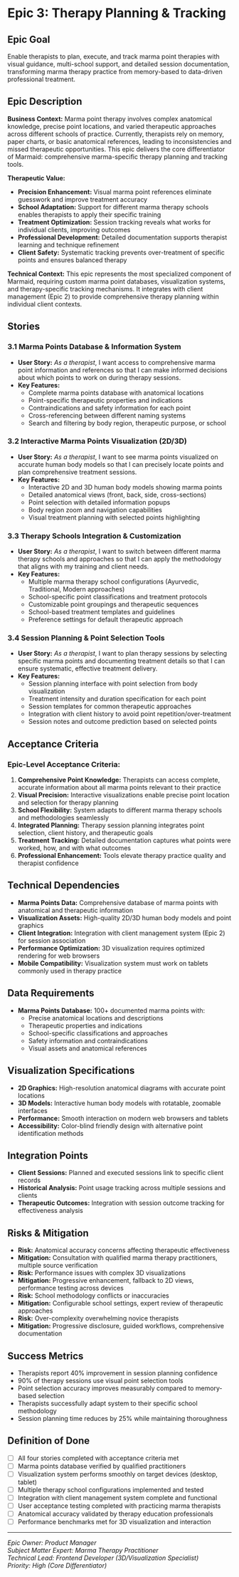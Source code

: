 # Epic 3: Therapy Planning & Tracking

## Epic Goal

Enable therapists to plan, execute, and track marma point therapies with visual guidance, multi-school support, and detailed session documentation, transforming marma therapy practice from memory-based to data-driven professional treatment.

## Epic Description

**Business Context:**
Marma point therapy involves complex anatomical knowledge, precise point locations, and varied therapeutic approaches across different schools of practice. Currently, therapists rely on memory, paper charts, or basic anatomical references, leading to inconsistencies and missed therapeutic opportunities. This epic delivers the core differentiator of Marmaid: comprehensive marma-specific therapy planning and tracking tools.

**Therapeutic Value:**

- **Precision Enhancement:** Visual marma point references eliminate guesswork and improve treatment accuracy
- **School Adaptation:** Support for different marma therapy schools enables therapists to apply their specific training
- **Treatment Optimization:** Session tracking reveals what works for individual clients, improving outcomes
- **Professional Development:** Detailed documentation supports therapist learning and technique refinement
- **Client Safety:** Systematic tracking prevents over-treatment of specific points and ensures balanced therapy

**Technical Context:**
This epic represents the most specialized component of Marmaid, requiring custom marma point databases, visualization systems, and therapy-specific tracking mechanisms. It integrates with client management (Epic 2) to provide comprehensive therapy planning within individual client contexts.

## Stories

### 3.1 Marma Points Database & Information System

- **User Story:** _As a therapist_, I want access to comprehensive marma point information and references so that I can make informed decisions about which points to work on during therapy sessions.
- **Key Features:**
  - Complete marma points database with anatomical locations
  - Point-specific therapeutic properties and indications
  - Contraindications and safety information for each point
  - Cross-referencing between different naming systems
  - Search and filtering by body region, therapeutic purpose, or school

### 3.2 Interactive Marma Points Visualization (2D/3D)

- **User Story:** _As a therapist_, I want to see marma points visualized on accurate human body models so that I can precisely locate points and plan comprehensive treatment sessions.
- **Key Features:**
  - Interactive 2D and 3D human body models showing marma points
  - Detailed anatomical views (front, back, side, cross-sections)
  - Point selection with detailed information popups
  - Body region zoom and navigation capabilities
  - Visual treatment planning with selected points highlighting

### 3.3 Therapy Schools Integration & Customization

- **User Story:** _As a therapist_, I want to switch between different marma therapy schools and approaches so that I can apply the methodology that aligns with my training and client needs.
- **Key Features:**
  - Multiple marma therapy school configurations (Ayurvedic, Traditional, Modern approaches)
  - School-specific point classifications and treatment protocols
  - Customizable point groupings and therapeutic sequences
  - School-based treatment templates and guidelines
  - Preference settings for default therapeutic approach

### 3.4 Session Planning & Point Selection Tools

- **User Story:** _As a therapist_, I want to plan therapy sessions by selecting specific marma points and documenting treatment details so that I can ensure systematic, effective treatment delivery.
- **Key Features:**
  - Session planning interface with point selection from body visualization
  - Treatment intensity and duration specification for each point
  - Session templates for common therapeutic approaches
  - Integration with client history to avoid point repetition/over-treatment
  - Session notes and outcome prediction based on selected points

## Acceptance Criteria

### Epic-Level Acceptance Criteria:

1. **Comprehensive Point Knowledge:** Therapists can access complete, accurate information about all marma points relevant to their practice
2. **Visual Precision:** Interactive visualizations enable precise point location and selection for therapy planning
3. **School Flexibility:** System adapts to different marma therapy schools and methodologies seamlessly
4. **Integrated Planning:** Therapy session planning integrates point selection, client history, and therapeutic goals
5. **Treatment Tracking:** Detailed documentation captures what points were worked, how, and with what outcomes
6. **Professional Enhancement:** Tools elevate therapy practice quality and therapist confidence

## Technical Dependencies

- **Marma Points Data:** Comprehensive database of marma points with anatomical and therapeutic information
- **Visualization Assets:** High-quality 2D/3D human body models and point graphics
- **Client Integration:** Integration with client management system (Epic 2) for session association
- **Performance Optimization:** 3D visualization requires optimized rendering for web browsers
- **Mobile Compatibility:** Visualization system must work on tablets commonly used in therapy practice

## Data Requirements

- **Marma Points Database:** 100+ documented marma points with:
  - Precise anatomical locations and descriptions
  - Therapeutic properties and indications
  - School-specific classifications and approaches
  - Safety information and contraindications
  - Visual assets and anatomical references

## Visualization Specifications

- **2D Graphics:** High-resolution anatomical diagrams with accurate point locations
- **3D Models:** Interactive human body models with rotatable, zoomable interfaces
- **Performance:** Smooth interaction on modern web browsers and tablets
- **Accessibility:** Color-blind friendly design with alternative point identification methods

## Integration Points

- **Client Sessions:** Planned and executed sessions link to specific client records
- **Historical Analysis:** Point usage tracking across multiple sessions and clients
- **Therapeutic Outcomes:** Integration with session outcome tracking for effectiveness analysis

## Risks & Mitigation

- **Risk:** Anatomical accuracy concerns affecting therapeutic effectiveness
- **Mitigation:** Consultation with qualified marma therapy practitioners, multiple source verification
- **Risk:** Performance issues with complex 3D visualizations
- **Mitigation:** Progressive enhancement, fallback to 2D views, performance testing across devices
- **Risk:** School methodology conflicts or inaccuracies
- **Mitigation:** Configurable school settings, expert review of therapeutic approaches
- **Risk:** Over-complexity overwhelming novice therapists
- **Mitigation:** Progressive disclosure, guided workflows, comprehensive documentation

## Success Metrics

- Therapists report 40% improvement in session planning confidence
- 90% of therapy sessions use visual point selection tools
- Point selection accuracy improves measurably compared to memory-based selection
- Therapists successfully adapt system to their specific school methodology
- Session planning time reduces by 25% while maintaining thoroughness

## Definition of Done

- [ ] All four stories completed with acceptance criteria met
- [ ] Marma points database verified by qualified practitioners
- [ ] Visualization system performs smoothly on target devices (desktop, tablet)
- [ ] Multiple therapy school configurations implemented and tested
- [ ] Integration with client management system complete and functional
- [ ] User acceptance testing completed with practicing marma therapists
- [ ] Anatomical accuracy validated by therapy education professionals
- [ ] Performance benchmarks met for 3D visualization and interaction

---

_Epic Owner: Product Manager_  
_Subject Matter Expert: Marma Therapy Practitioner_  
_Technical Lead: Frontend Developer (3D/Visualization Specialist)_  
_Priority: High (Core Differentiator)_
